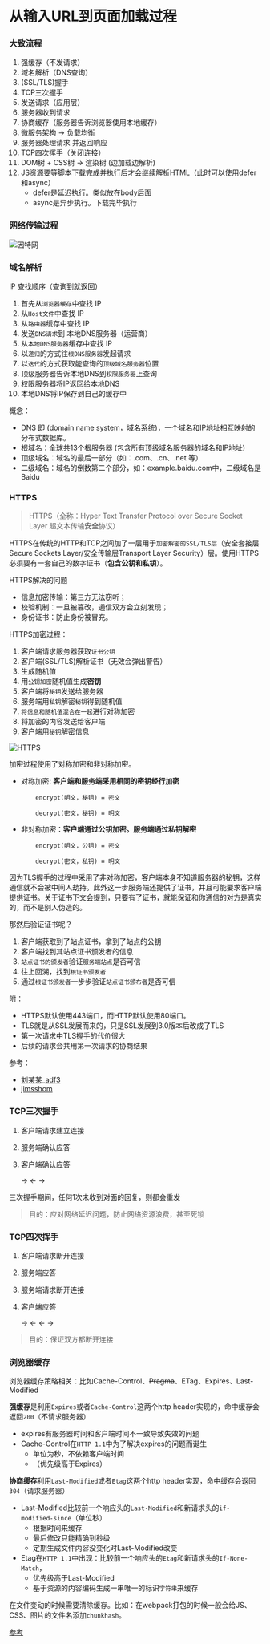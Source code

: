 # 从输入URL到页面加载过程

### 大致流程

1. 强缓存（不发请求）
2. 域名解析（DNS查询）
3. (SSL/TLS)握手
4. TCP三次握手
5. 发送请求（应用层）
6. 服务器收到请求
7. 协商缓存（服务器告诉浏览器使用本地缓存）
8. 微服务架构 -> 负载均衡
9. 服务器处理请求 并返回响应
10. TCP四次挥手（关闭连接）
11. DOM树 + CSS树 -> 渲染树 (边加载边解析)
12. JS资源要等脚本下载完成并执行后才会继续解析HTML（此时可以使用defer和async）
    * defer是延迟执行。类似放在body后面
    * async是异步执行。下载完毕执行

### 网络传输过程

![因特网](/md/img/interweb.png)


### 域名解析

IP 查找顺序（查询到就返回）
1. 首先从`浏览器缓存`中查找 IP
2. 从`Host文件`中查找 IP
3. 从`路由器`缓存中查找 IP
4. 发送`DNS请求`到 本地DNS服务器（运营商）
5. 从`本地DNS服务器`缓存中查找 IP
6. 以`递归`的方式往`根DNS服务器`发起请求
7. 以`迭代`的方式获取能查询的`顶级域名服务器`位置
8. 顶级服务器告诉本地DNS到`权限服务器`上查询
9. 权限服务器将IP返回给本地DNS
10. 本地DNS将IP保存到自己的缓存中

概念：
* DNS 即 (domain name system，域名系统)，一个域名和IP地址相互映射的分布式数据库。
* 根域名：全球共13个根服务器 (包含所有顶级域名服务器的域名和IP地址)
* 顶级域名：域名的最后一部分（如：.com、.cn、.net 等）
* 二级域名：域名的倒数第二个部分，如：example.baidu.com中，二级域名是Baidu



### HTTPS

> HTTPS（全称：Hyper Text Transfer Protocol over Secure Socket Layer 超文本传输**安全**协议）


HTTPS在传统的HTTP和TCP之间加了一层用于`加密解密的SSL/TLS层`（安全套接层Secure Sockets Layer/安全传输层Transport Layer Security）层。使用HTTPS必须要有一套自己的数字证书（**包含公钥和私钥**）。

HTTPS解决的问题
* 信息加密传输：第三方无法窃听；
* 校验机制：一旦被篡改，通信双方会立刻发现；
* 身份证书：防止身份被冒充。


HTTPS加密过程：
1. 客户端请求服务器获取`证书公钥`
2. 客户端(SSL/TLS)解析证书（无效会弹出警告）
3. 生成随机值
4. 用`公钥加密`随机值生成**密钥**
5. 客户端将`秘钥`发送给服务器
6. 服务端用`私钥`解密`秘钥`得到随机值
7. `将信息和随机值混合在一起`进行对称加密
8. 将加密的内容发送给客户端
9. 客户端用`秘钥`解密信息

![HTTPS](/md/img/https.png)

加密过程使用了对称加密和非对称加密。
* 对称加密: **客户端和服务端采用相同的密钥经行加密**
    ```
        encrypt(明文，秘钥) = 密文

        decrypt(密文，秘钥) = 明文
    ```
* 非对称加密：**客户端通过公钥加密。服务端通过私钥解密**
    ```
        encrypt(明文，公钥) = 密文

        decrypt(密文，私钥) = 明文
    ```


因为TLS握手的过程中采用了非对称加密，客户端本身不知道服务器的秘钥，这样通信就不会被中间人劫持。此外这一步服务端还提供了证书，并且可能要求客户端提供证书。关于证书下文会提到，只要有了证书，就能保证和你通信的对方是真实的，而不是别人伪造的。


那然后验证证书呢？
1. 客户端获取到了站点证书，拿到了站点的公钥
2. 客户端找到其站点证书颁发者的信息
4. `站点证书的颁发者`验证`服务端站点`是否可信
5. 往上回溯，找到`根证书颁发者`
6. 通过`根证书颁发者`一步步验证`站点证书颁布者`是否可信


附：
* HTTPS默认使用443端口，而HTTP默认使用80端口。
* TLS就是从SSL发展而来的，只是SSL发展到3.0版本后改成了TLS
* 第一次请求中TLS握手的代价很大
* 后续的请求会共用第一次请求的协商结果

参考：
* [刘某某_adf3](https://www.jianshu.com/p/954961bac588)
* [jimsshom](https://www.jianshu.com/p/24af67c40e8d)



### TCP三次握手

1. 客户端请求建立连接
2. 服务端确认应答
3. 客户端确认应答

    → ← →

三次握手期间，任何1次未收到对面的回复，则都会重发

> 目的：应对网络延迟问题，防止网络资源浪费，甚至死锁


### TCP四次挥手

1. 客户端请求断开连接
2. 服务端应答
3. 服务端请求断开连接
4. 客户端应答

    → ← ← →

> 目的：保证双方都断开连接


### 浏览器缓存

浏览器缓存策略相关：比如Cache-Control、~~Pragma~~、ETag、Expires、Last-Modified

**强缓存**是利用`Expires`或者`Cache-Control`这两个http header实现的，命中缓存会返回`200`（不请求服务器）
* expires有服务器时间和客户端时间不一致导致失效的问题
* Cache-Control在`HTTP 1.1`中为了解决expires的问题而诞生
  * 单位为秒，不依赖客户端时间
  * （优先级高于Expires）

**协商缓存**利用`Last-Modified`或者`Etag`这两个http header实现，命中缓存会返回`304`（请求服务器）
* Last-Modified比较前一个响应头的`Last-Modified`和新请求头的`if-modified-since`（单位秒）
  * 根据时间来缓存
  * 最后修改只能精确到秒级
  * 定期生成文件内容没变化时Last-Modified改变
* Etag在`HTTP 1.1`中出现：比较前一个响应头的`Etag`和新请求头的`If-None-Match`，
  * 优先级高于Last-Modified
  * 基于资源的内容编码生成一串唯一的标识`字符串`来缓存


在文件变动的时候需要清除缓存。比如：在webpack打包的时候一般会给JS、CSS、图片的文件名添加`chunkhash`。


[参考](https://www.jianshu.com/p/65605622234b)
